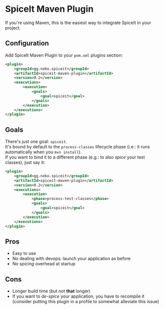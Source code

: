 # SpiceIt Maven Plugin

If you're using Maven, this is the easiest way to integrate SpiceIt in your project.

## Configuration
Add SpiceIt Maven Plugin to your `pom.xml` plugins section:
```xml
<plugin>
    <groupId>gg.neko.spiceit</groupId>
    <artifactId>spiceit-maven-plugin</artifactId>
    <version>0.2</version>
    <executions>
        <execution>
            <goals>
                <goal>spiceit</goal>
            </goals>
        </execution>
    </executions>
</plugin>
```

## Goals
There's just one goal: `spiceit`.  
It's bound by default to the `process-classes` lifecycle phase (i.e.: it runs automatically when you `mvn install`).  
If you want to bind it to a different phase (e.g.: to also _spice_ your test classes), just say it:
```xml
<plugin>
    <groupId>gg.neko.spiceit</groupId>
    <artifactId>spiceit-maven-plugin</artifactId>
    <version>0.2</version>
    <executions>
        <execution>
            <phase>process-test-classes</phase>
            <goals>
                <goal>spiceit</goal>
            </goals>
        </execution>
    </executions>
</plugin>
```

## Pros
- Easy to use
- No dealing with devops: launch your application as before
- No _spicing_ overhead at startup

## Cons
- Longer build time (but not **that** longer)
- If you want to _de-spice_ your application, you have to recompile it (consider putting this plugin in a profile to somewhat alleviate this issue)
